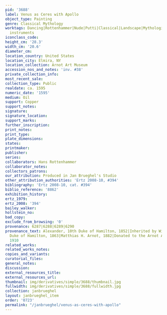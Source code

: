 ```yaml
---
pid: '3688'
label: Venus as Ceres with Apollo
object_type: Painting
genre: Classical Mythology
worktags: Dancing|Rottenhammer|Nude|Putti|Classical|Landscape|Mythological|Flowers|Musical
  instruments
iconclass_code:
height_cm: '28.3'
width_cm: '20.6'
diameter_cm:
location_country: United States
location_city: Elmira, NY
location_collection: Arnot Art Museum
accession_nos_and_notes: 'inv. #38'
private_collection_info:
most_recent_sale:
collection_type: Public
realdate: ca. 1595
numeric_date: '1595'
medium: Oil
support: Copper
support_notes:
signature:
signature_location:
support_marks:
further_inscription:
print_notes:
print_type:
plate_dimensions:
states:
printmaker:
publisher:
series:
collaborators: Hans Rottenhammer
collaborator_notes:
collectors_patrons:
our_attribution: Produced in Jan Brueghel's Studio
other_attribution_authorities: 'Ertz 2008-10, #394'
bibliography: 'Ertz 2008-10, cat. #394'
biblio_reference: '8862'
exhibition_history:
ertz_1979:
ertz_2008: '394'
bailey_walker:
hollstein_no:
bad_copy:
exclude_from_browsing: '0'
provenance: 6287|6288|6289|6290
provenance_text: Alexander, 10th Duke of Hamilton, 1852|Inherited by William, 12th
  Duke of Hamilton, 1863|Matthias H. Arnot, 1882|Donated to the Arnot Art Gallery,
  1910
related_works:
related_works_notes:
copies_and_variants:
curatorial_files:
general_notes:
discussion:
external_resources_title:
external_resources_url:
thumbnail: img/derivatives/simple/3688/thumbnail.jpg
fullwidth: img/derivatives/simple/3688/fullwidth.jpg
collection: janbrueghel
layout: janbrueghel_item
order: '0723'
permalink: "/janbrueghel/venus-as-ceres-with-apollo"
---
```

